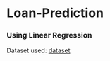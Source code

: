 # Loan-Prediction

### Using Linear Regression
Dataset used: [dataset](https://www.kaggle.com/vtella/starter-loan-prediction-problem-36866eee-e/data)
